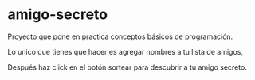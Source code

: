 # amigo-secreto
Proyecto que pone en practica conceptos básicos de programación.

Lo unico que  tienes que hacer es agregar nombres a tu lista de amigos,

Después haz click en el botón sortear para descubrir a tu amigo secreto.
